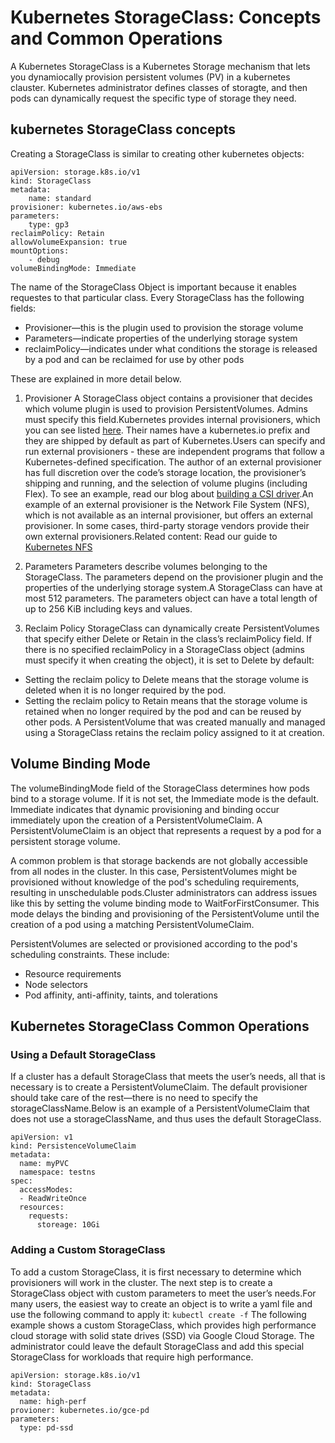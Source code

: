 # Kubernetes StorageClass: Concepts and Common Operations

A Kubernetes StorageClass is a Kubernetes Storage mechanism that lets you dynamiocally provision persistent volumes (PV) in a kubernetes clauster. Kubernetes administrator defines classes of storagte, and then pods can dynamically request the specific type of storage they need.

## kubernetes StorageClass concepts

Creating a StorageClass is similar to creating other kubernetes objects:
```
apiVersion: storage.k8s.io/v1
kind: StorageClass
metadata:
    name: standard
provisioner: kubernetes.io/aws-ebs
parameters:
    type: gp3
reclaimPolicy: Retain
allowVolumeExpansion: true
mountOptions:
    - debug
volumeBindingMode: Immediate
```
The name of the StorageClass Object is important because it enables requestes to that particular class. Every StorageClass has the following fields:
* Provisioner—this is the plugin used to provision the storage volume
* Parameters—indicate properties of the underlying storage system
* reclaimPolicy—indicates under what conditions the storage is released by a pod and can be reclaimed for use by other pods

These are explained in more detail below.
1. Provisioner
A StorageClass object contains a provisioner that decides which volume plugin is used to provision PersistentVolumes. Admins must specify this field.Kubernetes provides internal provisioners, which you can see listed [here](https://kubernetes.io/docs/concepts/storage/storage-classes/). Their names have a kubernetes.io prefix and they are shipped by default as part of Kubernetes.Users can specify and run external provisioners - these are independent programs that follow a Kubernetes-defined specification. The author of an external provisioner has full discretion over the code’s storage location, the provisioner’s shipping and running, and the selection of volume plugins (including Flex). To see an example, read our blog about [building a CSI driver](https://bluexp.netapp.com/blog/cvo-blg-kubernetes-csi-basics-of-csi-volumes-and-how-to-build-a-csi-driver).An example of an external provisioner is the Network File System (NFS), which is not available as an internal provisioner, but offers an external provisioner. In some cases, third-party storage vendors provide their own external provisioners.Related content: Read our guide to [Kubernetes NFS](https://bluexp.netapp.com/blog/kubernetes-nfs-two-quick-tutorials-cvo-blg)

2. Parameters
Parameters describe volumes belonging to the StorageClass. The parameters depend on the provisioner plugin and the properties of the underlying storage system.A StorageClass can have at most 512 parameters. The parameters object can have a total length of up to 256 KiB including keys and values.

3. Reclaim Policy
StorageClass can dynamically create PersistentVolumes that specify either Delete or Retain in the class’s reclaimPolicy field. If there is no specified reclaimPolicy in a StorageClass object (admins must specify it when creating the object), it is set to Delete by default:
* Setting the reclaim policy to Delete means that the storage volume is deleted when it is no longer required by the pod.
* Setting the reclaim policy to Retain means that the storage volume is retained when no longer required by the pod and can be reused by other pods. A PersistentVolume that was created manually and managed using a StorageClass retains the reclaim policy assigned to it at creation.

## Volume Binding Mode
The volumeBindingMode field of the StorageClass determines how pods bind to a storage volume. If it is not set, the Immediate mode is the default. Immediate indicates that dynamic provisioning and binding occur immediately upon the creation of a PersistentVolumeClaim. A PersistentVolumeClaim is an object that represents a request by a pod for a persistent storage volume.

A common problem is that storage backends are not globally accessible from all nodes in the cluster. In this case, PersistentVolumes might be provisioned without knowledge of the pod's scheduling requirements, resulting in unschedulable pods.Cluster administrators can address issues like this by setting the volume binding mode to WaitForFirstConsumer. This mode delays the binding and provisioning of the PersistentVolume until the creation of a pod using a matching PersistentVolumeClaim.

PersistentVolumes are selected or provisioned according to the pod's scheduling constraints. These include:
* Resource requirements
* Node selectors
* Pod affinity, anti-affinity, taints, and tolerations

## Kubernetes StorageClass Common Operations

### Using a Default StorageClass

If a cluster has a default StorageClass that meets the user’s needs, all that is necessary is to create a PersistentVolumeClaim. The default provisioner should take care of the rest—there is no need to specify the storageClassName.Below is an example of a PersistentVolumeClaim that does not use a storageClassName, and thus uses the default StorageClass.

```
apiVersion: v1
kind: PersistenceVolumeClaim
metadata:
  name: myPVC
  namespace: testns
spec:
  accessModes:
  - ReadWriteOnce
  resources:
    requests:
      storeage: 10Gi
```

### Adding a Custom StorageClass
To add a custom StorageClass, it is first necessary to determine which provisioners will work in the cluster. The next step is to create a StorageClass object with custom parameters to meet the user’s needs.For many users, the easiest way to create an object is to write a yaml file and use the following command to apply it:
`kubectl create -f`
The following example shows a custom StorageClass, which provides high performance cloud storage with solid state drives (SSD) via Google Cloud Storage. The administrator could leave the default StorageClass and add this special StorageClass for workloads that require high performance.

```
apiVersion: storage.k8s.io/v1
kind: StorageClass
metadata: 
  name: high-perf
provioner: kubernetes.io/gce-pd
parameters:
  type: pd-ssd
```
